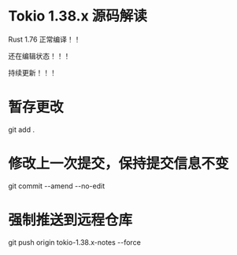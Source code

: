 # Tokio 1.38.x 源码解读

Rust 1.76 正常编译！！

还在编辑状态！！！

持续更新！！！



# 暂存更改
git add .

# 修改上一次提交，保持提交信息不变
git commit --amend --no-edit

# 强制推送到远程仓库
git push origin tokio-1.38.x-notes --force